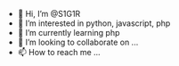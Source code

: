 - 👋 Hi, I’m @S1G1R
- 👀 I’m interested in python, javascript, php
- 🌱 I’m currently learning php
- 💞️ I’m looking to collaborate on ...
- 📫 How to reach me ...

<!---
S1G1R/S1G1R is a ✨ special ✨ repository because its `README.md` (this file) appears on your GitHub profile.
You can click the Preview link to take a look at your changes.
--->
